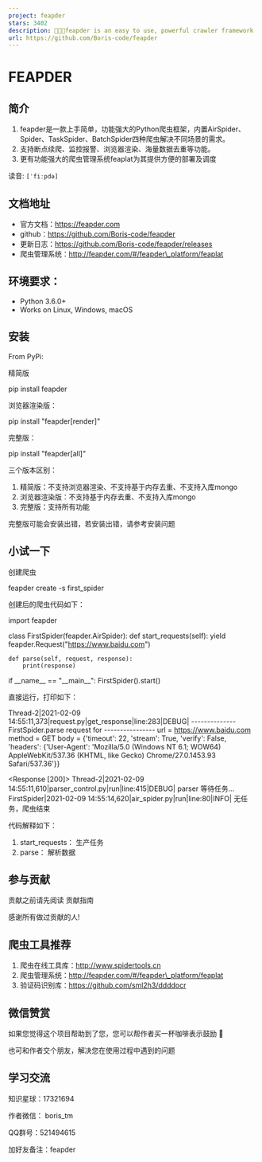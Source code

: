 ```yaml
---
project: feapder
stars: 3402
description: 🚀🚀🚀feapder is an easy to use, powerful crawler framework | feapder是一款上手简单，功能强大的Python爬虫框架。内置AirSpider、Spider、TaskSpider、BatchSpider四种爬虫解决不同场景的需求。且支持断点续爬、监控报警、浏览器渲染、海量数据去重等功能。更有功能强大的爬虫管理系统feaplat为其提供方便的部署及调度
url: https://github.com/Boris-code/feapder
---
```


FEAPDER
=======

简介
--

1.  feapder是一款上手简单，功能强大的Python爬虫框架，内置AirSpider、Spider、TaskSpider、BatchSpider四种爬虫解决不同场景的需求。
2.  支持断点续爬、监控报警、浏览器渲染、海量数据去重等功能。
3.  更有功能强大的爬虫管理系统feaplat为其提供方便的部署及调度

读音: `[ˈfiːpdə]`

文档地址
----

-   官方文档：https://feapder.com
-   github：https://github.com/Boris-code/feapder
-   更新日志：https://github.com/Boris-code/feapder/releases
-   爬虫管理系统：http://feapder.com/#/feapder\_platform/feaplat

环境要求：
-----

-   Python 3.6.0+
-   Works on Linux, Windows, macOS

安装
--

From PyPi:

精简版

pip install feapder

浏览器渲染版：

pip install "feapder\[render\]"

完整版：

pip install "feapder\[all\]"

三个版本区别：

1.  精简版：不支持浏览器渲染、不支持基于内存去重、不支持入库mongo
2.  浏览器渲染版：不支持基于内存去重、不支持入库mongo
3.  完整版：支持所有功能

完整版可能会安装出错，若安装出错，请参考安装问题

小试一下
----

创建爬虫

feapder create -s first\_spider

创建后的爬虫代码如下：

import feapder

class FirstSpider(feapder.AirSpider):
    def start\_requests(self):
        yield feapder.Request("https://www.baidu.com")

    def parse(self, request, response):
        print(response)

if \_\_name\_\_ \== "\_\_main\_\_":
    FirstSpider().start()
        

直接运行，打印如下：

Thread-2|2021-02-09 14:55:11,373|request.py|get\_response|line:283|DEBUG|
                -------------- FirstSpider.parse request for ----------------
                url  = https://www.baidu.com
                method = GET
                body = {'timeout': 22, 'stream': True, 'verify': False, 'headers': {'User-Agent': 'Mozilla/5.0 (Windows NT 6.1; WOW64) AppleWebKit/537.36 (KHTML, like Gecko) Chrome/27.0.1453.93 Safari/537.36'}}

<Response \[200\]\>
Thread-2|2021-02-09 14:55:11,610|parser\_control.py|run|line:415|DEBUG| parser 等待任务...
FirstSpider|2021-02-09 14:55:14,620|air\_spider.py|run|line:80|INFO| 无任务，爬虫结束

代码解释如下：

1.  start\_requests： 生产任务
2.  parse： 解析数据

参与贡献
----

贡献之前请先阅读 贡献指南

感谢所有做过贡献的人!

爬虫工具推荐
------

1.  爬虫在线工具库：http://www.spidertools.cn
2.  爬虫管理系统：http://feapder.com/#/feapder\_platform/feaplat
3.  验证码识别库：https://github.com/sml2h3/ddddocr

微信赞赏
----

如果您觉得这个项目帮助到了您，您可以帮作者买一杯咖啡表示鼓励 🍹

也可和作者交个朋友，解决您在使用过程中遇到的问题

学习交流
----

知识星球：17321694

作者微信： boris\_tm

QQ群号：521494615

加好友备注：feapder
